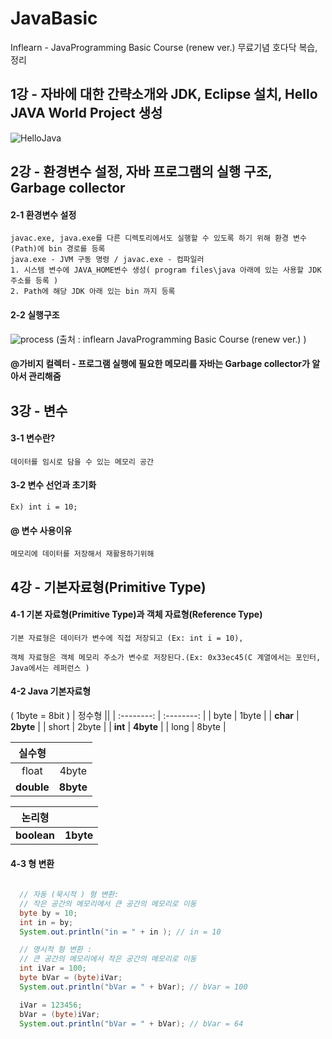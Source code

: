 # JavaBasic
Inflearn - JavaProgramming Basic Course (renew ver.) 무료기념 호다닥 복습,정리

1강 - 자바에 대한 간략소개와 JDK, Eclipse 설치, Hello JAVA World Project 생성
-----------------
![HelloJava](https://user-images.githubusercontent.com/22463540/75841901-3a5fca80-5e12-11ea-9515-038bfe8172bb.png)

2강 - 환경변수 설정, 자바 프로그램의 실행 구조, Garbage collector
------------------

#### 2-1 환경변수 설정 
`````````````````````
javac.exe, java.exe를 다른 디렉토리에서도 실행할 수 있도록 하기 위해 환경 변수(Path)에 bin 경로를 등록
java.exe - JVM 구동 명령 / javac.exe - 컴파일러
1. 시스템 변수에 JAVA_HOME변수 생성( program files\java 아래에 있는 사용할 JDK 주소를 등록 )
2. Path에 해당 JDK 아래 있는 bin 까지 등록
`````````````````````

#### 2-2 실행구조 

![process](https://user-images.githubusercontent.com/22463540/75843331-3e8de700-5e16-11ea-945d-4e24cd8b9971.png)
(출처 : inflearn JavaProgramming Basic Course (renew ver.) )

#### @가비지 컬렉터 - 프로그램 실행에 필요한 메모리를 자바는 Garbage collector가 알아서 관리해줌

3강 - 변수 
------------------

#### 3-1 변수란?
``````````````````
데이터를 임시로 담을 수 있는 메모리 공간
``````````````````
#### 3-2 변수 선언과 초기화 
``````````````````
Ex) int i = 10; 
``````````````````
#### @ 변수 사용이유
``````````````````
메모리에 데이터를 저장해서 재활용하기위해
``````````````````

4강 - 기본자료형(Primitive Type)
------------------

#### 4-1 기본 자료형(Primitive Type)과 객체 자료형(Reference Type)
``````````````````
기본 자료형은 데이터가 변수에 직접 저장되고 (Ex: int i = 10), 

객체 자료형은 객체 메모리 주소가 변수로 저장된다.(Ex: 0x33ec45(C 계열에서는 포인터, Java에서는 레퍼런스 )
``````````````````

#### 4-2 Java 기본자료형
( 1byte = 8bit )
| 정수형  ||
| :--------: | :--------: |
| byte | 1byte |
| **char** | **2byte** |
| short | 2byte |
| **int** | **4byte** |
| long | 8byte |

| 실수형    ||
| :--------: | :--------: |
| float | 4byte |
| **double** | **8byte** |

| 논리형   ||
| :--------: | :--------: |
| **boolean** | **1byte** |

#### 4-3 형 변환

```java
  
  // 자동 (묵시적 ) 형 변환:
  // 작은 공간의 메모리에서 큰 공간의 메모리로 이동
  byte by = 10;
  int in = by;
  System.out.println("in = " + in ); // in = 10

  // 명시적 형 변환 : 
  // 큰 공간의 메모리에서 작은 공간의 메모리로 이동
  int iVar = 100;
  byte bVar = (byte)iVar;
  System.out.println("bVar = " + bVar); // bVar = 100

  iVar = 123456;
  bVar = (byte)iVar;
  System.out.println("bVar = " + bVar); // bVar = 64
  
```  
